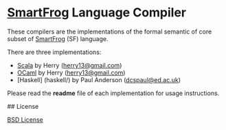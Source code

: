 # [SmartFrog](http://smartfrog.org) Language Compiler

These compilers are the implementations of the formal semantic of core subset of [SmartFrog](http://smartfrog.org) (SF) language.

There are three implementations:

- [Scala](scala/) by Herry (herry13@gmail.com)
- [OCaml](ocaml/) by Herry (herry13@gmail.com)
- [Haskell] (haskell/) by Paul Anderson (dcspaul@ed.ac.uk)

Please read the **readme** file of each implementation for usage instructions.


## License

[BSD License](https://raw.githubusercontent.com/herry13/smartfrog-lang/master/LICENSE)
